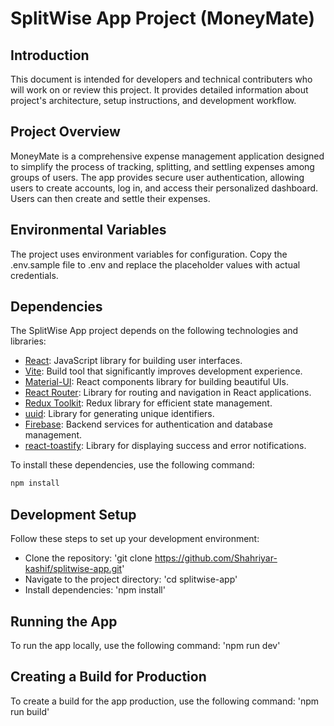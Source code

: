 # SplitWise App Project (MoneyMate)

## Introduction
This document is intended for developers and technical contributers who will work on or review this project. It provides detailed information about project's architecture, setup instructions, and development workflow.

## Project Overview
MoneyMate is a comprehensive expense management application designed to simplify the process of tracking, splitting, and settling expenses among groups of users. The app provides secure user authentication, allowing users to create accounts, log in, and access their personalized dashboard.
Users can then create and settle their expenses.

## Environmental Variables
The project uses environment variables for configuration. Copy the .env.sample file to .env and replace the placeholder values with actual credentials.

## Dependencies
The SplitWise App project depends on the following technologies and libraries:

- [React](https://reactjs.org/): JavaScript library for building user interfaces.
- [Vite](https://vitejs.dev/): Build tool that significantly improves development experience.
- [Material-UI](https://mui.com/): React components library for building beautiful UIs.
- [React Router](https://reactrouter.com/): Library for routing and navigation in React applications.
- [Redux Toolkit](https://redux-toolkit.js.org/): Redux library for efficient state management.
- [uuid](https://www.npmjs.com/package/uuid): Library for generating unique identifiers.
- [Firebase](https://firebase.google.com/): Backend services for authentication and database management.
- [react-toastify](https://www.npmjs.com/package/react-toastify): Library for displaying success and error notifications.

To install these dependencies, use the following command:

```bash
npm install
```

## Development Setup
Follow these steps to set up your development environment:
- Clone the repository:
    'git clone https://github.com/Shahriyar-kashif/splitwise-app.git'
- Navigate to the project directory:
    'cd splitwise-app'
- Install dependencies:
    'npm install'


## Running the App
To run the app locally, use the following command:
    'npm run dev'

## Creating a Build for Production
To create a build for the app production, use the following command:
    'npm run build'
